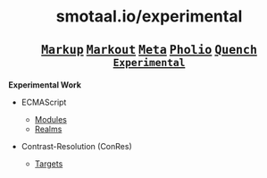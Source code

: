 <div align=center>

# smotaal.io/experimental

<h2>

<!-- **[<kbd>Components</kbd>](/components/README)** -->

**[<kbd>Markup</kbd>](/markup/README)**
**[<kbd>Markout</kbd>](/markout/README)**
**[<kbd>Meta</kbd>](/meta/README)**
**[<kbd>Pholio</kbd>](/pholio/)**
**[<kbd>Quench</kbd>](/quench/)**
**[<kbd>`Experimental`</kbd>](../ 'Play it safe!')**

</h2>

</div>

**Experimental Work**

- ECMAScript

  - [Modules](./modules/README)
  - [Realms](./realms/README)

- Contrast-Resolution (ConRes)
  - [Targets](./conres/targets/README)

<!--
# SMotaal/Experimental

Don't dare say it does not work — until it absolutely does not work.

**Note**: The experimental branch is deprecated and will be removed soon.

- <a href="/markup/README">Markup</a>
- <a href="/pholio/">Pholio</a>
-->
